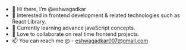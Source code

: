 - 👋 Hi there, I’m @eshwagadkar
- 👀 Interested in frontend development & related technologies such as React Library. 
- 🌱 Currently learning advance javaScript concepts.
- 💞️ Love to collaborate on real time frontend projects.
- 📫 You can reach me @ - eshwagadkar007@gmail.com 

<!---
eshwagadkar/eshwagadkar is a ✨ special ✨ repository because its `README.md` (this file) appears on your GitHub profile.
You can click the Preview link to take a look at your changes.
--->

